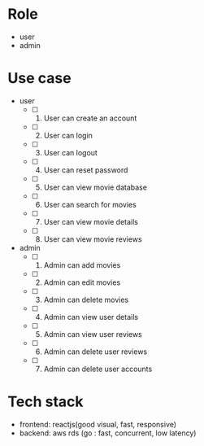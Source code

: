 # Role
- user
- admin


# Use case

- user
    * [ ] 1. User can create an account
    * [ ] 2. User can login
    * [ ] 3. User can logout
    * [ ] 4. User can reset password
    * [ ] 5. User can view movie database
    * [ ] 6. User can search for movies
    * [ ] 7. User can view movie details
    * [ ] 8. User can view movie reviews

- admin
    * [ ] 1. Admin can add movies
    * [ ] 2. Admin can edit movies
    * [ ] 3. Admin can delete movies
    * [ ] 4. Admin can view user details
    * [ ] 5. Admin can view user reviews
    * [ ] 6. Admin can delete user reviews
    * [ ] 7. Admin can delete user accounts

# Tech stack

- frontend: reactjs(good visual, fast, responsive)
- backend: aws rds (go : fast, concurrent, low latency)
